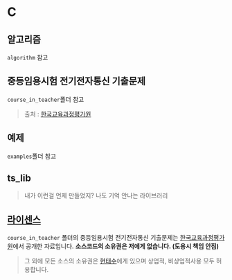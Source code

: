 # C

## 알고리즘
`algorithm` 참고

## 중등임용시험 전기전자통신 기출문제
`course_in_teacher`폴더 참고
>출처 : [한국교육과정평가원](http://www.kice.re.kr/main.do?s=kice)

## 예제
`examples`폴더 참고

## ts_lib
>내가 이런걸 언제 만들었지? 나도 기억 안나는 라이브러리

## [라이센스](LICENSE)
`course_in_teacher` 폴더의 중등임용시험 전기전자통신 기출문제는 [한국교육과정평가원](http://www.kice.re.kr/main.do?s=kice)에서 공개한 자료입니다. **소스코드의 소유권은 저에게 없습니다. (도용시 책임 안짐)**

>그 외에 모든 소스의 소유권은 [현태수](https://github.com/qvil)에게 있으며 상업적, 비상업적사용 모두 허용합니다.